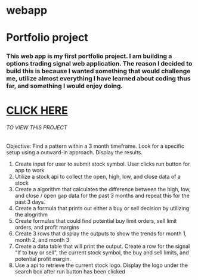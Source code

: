 # webapp
<html>
 <h1>Portfolio project</h1>


<h3>This web app is my first portfolio project. I am building a options trading signal web application. The reason I decided to build this is because I wanted something that would challenge me, utilize almost everything I have learned about coding thus far, and something I would enjoy doing.</h3>




<h1> <a href="https://djgbshows.github.io/webapp/">CLICK HERE</a></h1>
<h6>TO VIEW THIS PROJECT</h6>


Objective: Find a pattern within a 3 month timeframe. Look for a specific setup using a outward-in approach. Display the results.
 
 
<ol>
 
  <li>Create input for user to submit stock symbol. User clicks run button for app to work</li>
  <li>Utilize a stock api to collect the open, high, low, and close data of a stock </li>
  <li>Create a algorithm that calculates the difference between the high, low, and close / open gap data for the past 3 months and repeat this for the past 3 days.</li>
  <li>Create a formula that prints out either a buy or sell decision by utilizing the alogrithm</li>
  <li>Create formulas that could find potential buy limit orders, sell limit orders, and profit margins </li>
  <li>Create 3 rows that display the outputs to show the trends for month 1, month 2, and month 3</li>
  <li>Create a data table that will print the output. Create a row for the signal "If to buy or sell", the current stock symbol, the buy and sell limits, and potential profit margin. </li>
  <li>Use a api to retrieve the current stock logo. Display the logo under the search box after run button has been clicked</li>

</ol>


</html>
